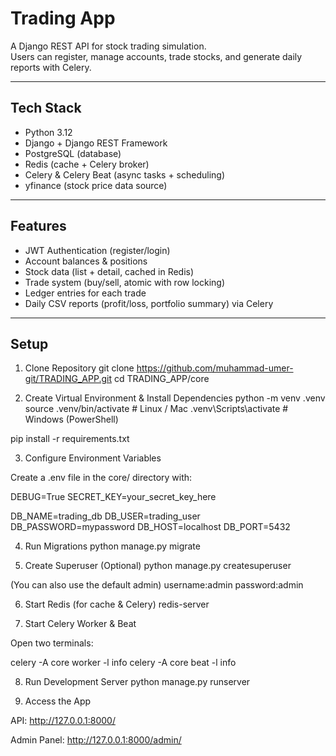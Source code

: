 # Trading App

A Django REST API for stock trading simulation.  
Users can register, manage accounts, trade stocks, and generate daily reports with Celery.

---

## Tech Stack
- Python 3.12
- Django + Django REST Framework
- PostgreSQL (database)
- Redis (cache + Celery broker)
- Celery & Celery Beat (async tasks + scheduling)
- yfinance (stock price data source)

---

##  Features
- JWT Authentication (register/login)
- Account balances & positions
- Stock data (list + detail, cached in Redis)
- Trade system (buy/sell, atomic with row locking)
- Ledger entries for each trade
- Daily CSV reports (profit/loss, portfolio summary) via Celery

---

##  Setup

1. Clone Repository
git clone https://github.com/muhammad-umer-git/TRADING_APP.git
cd TRADING_APP/core

2. Create Virtual Environment & Install Dependencies
python -m venv .venv
source .venv/bin/activate   # Linux / Mac
.venv\Scripts\activate      # Windows (PowerShell)

pip install -r requirements.txt

3. Configure Environment Variables

Create a .env file in the core/ directory with:

DEBUG=True
SECRET_KEY=your_secret_key_here

DB_NAME=trading_db
DB_USER=trading_user
DB_PASSWORD=mypassword
DB_HOST=localhost
DB_PORT=5432


4. Run Migrations
python manage.py migrate

5. Create Superuser (Optional)
python manage.py createsuperuser

(You can also use the default admin)
username:admin
password:admin

6. Start Redis (for cache & Celery)
redis-server

7. Start Celery Worker & Beat

Open two terminals:

celery -A core worker -l info
celery -A core beat -l info

8. Run Development Server
python manage.py runserver

9. Access the App

API: http://127.0.0.1:8000/

Admin Panel: http://127.0.0.1:8000/admin/

